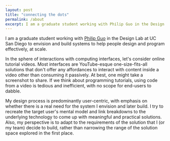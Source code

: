```yaml
---
layout: post
title: "connecting the dots"
permalink: /about
excerpt: I am a graduate student working with Philip Guo in the Design Lab at UC San Diego to envision and build systems to help people design and program effectively, at scale.
---
```


<!-- TODO \| what, how and why I think as I do \| coursework -->

<!-- <img src="/assets/headshot-kandarp.jpg" style="width: 30%; min-width: 250px;"> -->
<!-- *find me as "kandarpksk" on most platforms* -->

<!-- note: sync with excerpt -->
I am a graduate student working with [Philip Guo](http://pgbovine.net) in the Design Lab at UC San Diego to envision and build systems to help people design and program effectively, at scale. <!-- I firmly believe that advancement in technology is at a stage where anything we might want to dream about is [within the realm of possibility](https://www.microsoft.com/buxtoncollection "please see the quote") as long as we are persistent. -->

<!-- *<span style="text-align: center;">❝my work is around devising interactions inaccessible to those not experienced enough to get their hands dirty and tinker with with different levels of technology stacks❞</span>* -->

In the sphere of interactions with computing interfaces, let's consider online tutorial videos. Most interfaces are YouTube-esque one-size-fits-all solutions that don't offer any affordances to interact with content inside a video other than consuming it passively. At best, one might take a screenshot to share. If we think about programming tutorials, using code from a video is tedious and inefficient, with no scope for end-users to dabble.

My design process is predominantly user-centric, with emphasis on whether there is a real need for the system I envision and later build. I try to recreate the target user's mental model and link breakdowns to the underlying technology to come up with meaningful and practical solutions.
Also, my perspective is to adapt to the requirements of the solution that I (or my team) decide to build, rather than narrowing the range of the solution space explored in the first place.

<!-- My research is focused on building scalable, user-centered systems to help people design and code effectively. Here is a quick overview of (the different areas of) my work:
- [Codemotion](codemotion): reimagining interactions with programming tutorial screencasts to make them easier to find, navigate and practice with, by extracting source code edits from videos. -->
<!-- "this list will be populated as my Ph.D. progresses :)
- [Marionette](marionette): I am currently working on enabling user testing with front-end-only prototypes, by helping a facilitator imitate (wizard-of-oz) backend logic in real-time.
- Future ideas: Augmenting the coding-debugging workflow with a learning angle when a programmer is stuck and needs help -- among the ways is adapting ELIZA (a chatbot that mimics a psychotherapist) to aid self-reflection. -->
